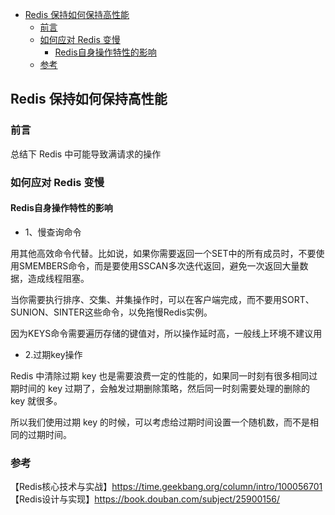 <!-- START doctoc generated TOC please keep comment here to allow auto update -->
<!-- DON'T EDIT THIS SECTION, INSTEAD RE-RUN doctoc TO UPDATE -->

- [Redis 保持如何保持高性能](#redis-%E4%BF%9D%E6%8C%81%E5%A6%82%E4%BD%95%E4%BF%9D%E6%8C%81%E9%AB%98%E6%80%A7%E8%83%BD)
  - [前言](#%E5%89%8D%E8%A8%80)
  - [如何应对 Redis 变慢](#%E5%A6%82%E4%BD%95%E5%BA%94%E5%AF%B9-redis-%E5%8F%98%E6%85%A2)
    - [Redis自身操作特性的影响](#redis%E8%87%AA%E8%BA%AB%E6%93%8D%E4%BD%9C%E7%89%B9%E6%80%A7%E7%9A%84%E5%BD%B1%E5%93%8D)
  - [参考](#%E5%8F%82%E8%80%83)

<!-- END doctoc generated TOC please keep comment here to allow auto update -->

## Redis 保持如何保持高性能

### 前言

总结下 Redis 中可能导致满请求的操作  

### 如何应对 Redis 变慢

#### Redis自身操作特性的影响

- 1、慢查询命令   

用其他高效命令代替。比如说，如果你需要返回一个SET中的所有成员时，不要使用SMEMBERS命令，而是要使用SSCAN多次迭代返回，避免一次返回大量数据，造成线程阻塞。 
 
当你需要执行排序、交集、并集操作时，可以在客户端完成，而不要用SORT、SUNION、SINTER这些命令，以免拖慢Redis实例。  

因为KEYS命令需要遍历存储的键值对，所以操作延时高，一般线上环境不建议用   

- 2.过期key操作

Redis 中清除过期 key 也是需要浪费一定的性能的，如果同一时刻有很多相同过期时间的 key 过期了，会触发过期删除策略，然后同一时刻需要处理的删除的 key 就很多。  

所以我们使用过期 key 的时候，可以考虑给过期时间设置一个随机数，而不是相同的过期时间。  

### 参考

【Redis核心技术与实战】https://time.geekbang.org/column/intro/100056701    
【Redis设计与实现】https://book.douban.com/subject/25900156/  
